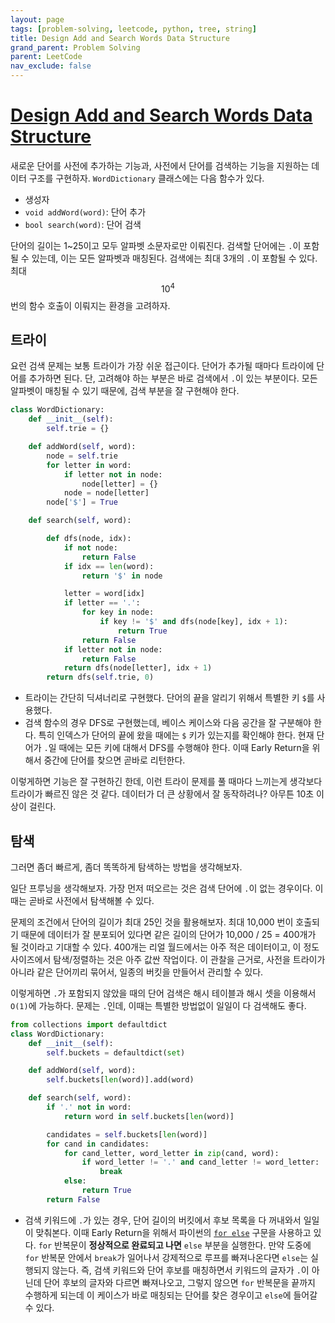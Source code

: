 ```yaml
---
layout: page
tags: [problem-solving, leetcode, python, tree, string]
title: Design Add and Search Words Data Structure
grand_parent: Problem Solving
parent: LeetCode
nav_exclude: false
---
```


# [Design Add and Search Words Data Structure](https://leetcode.com/problems/design-add-and-search-words-data-structure/)

 새로운 단어를 사전에 추가하는 기능과, 사전에서 단어를 검색하는 기능을
 지원하는 데이터 구조를 구현하자. `WordDictionary` 클래스에는 다음
 함수가 있다.
 - 생성자
 - `void addWord(word)`: 단어 추가
 - `bool search(word)`: 단어 검색

 단어의 길이는 1~25이고 모두 알파벳 소문자로만 이뤄진다. 검색할
 단어에는 `.`이 포함될 수 있는데, 이는 모든 알파벳과
 매칭된다. 검색에는 최대 3개의 `.`이 포함될 수 있다. 최대 $$10^4$$번의
 함수 호출이 이뤄지는 환경을 고려하자.

## 트라이

 요런 검색 문제는 보통 트라이가 가장 쉬운 접근이다. 단어가 추가될
 때마다 트라이에 단어를 추가하면 된다. 단, 고려해야 하는 부분은 바로
 검색에서 `.`이 있는 부분이다. 모든 알파벳이 매칭될 수 있기 때문에,
 검색 부분을 잘 구현해야 한다.

```python
class WordDictionary:
    def __init__(self):
        self.trie = {}

    def addWord(self, word):
        node = self.trie
        for letter in word:
            if letter not in node:
                node[letter] = {}
            node = node[letter]
        node['$'] = True

    def search(self, word):

        def dfs(node, idx):
            if not node:
                return False
            if idx == len(word):
                return '$' in node

            letter = word[idx]
            if letter == '.':
                for key in node:
                    if key != '$' and dfs(node[key], idx + 1):
                        return True
                return False
            if letter not in node:
                return False
            return dfs(node[letter], idx + 1)
        return dfs(self.trie, 0)
```

 - 트라이는 간단히 딕셔너리로 구현했다. 단어의 끝을 알리기 위해서
   특별한 키 `$`를 사용했다.
 - 검색 함수의 경우 DFS로 구현했는데, 베이스 케이스와 다음 공간을 잘
   구분해야 한다. 특히 인덱스가 단어의 끝에 왔을 때에는 `$` 키가
   있는지를 확인해야 한다. 현재 단어가 `.`일 때에는 모든 키에 대해서
   DFS를 수행해야 한다. 이때 Early Return을 위해서 중간에 단어를
   찾으면 곧바로 리턴한다.

 이렇게하면 기능은 잘 구현하긴 한데, 이런 트라이 문제를 풀 때마다
 느끼는게 생각보다 트라이가 빠르진 않은 것 같다. 데이터가 더 큰
 상황에서 잘 동작하려나? 아무튼 10초 이상이 걸린다.

## 탐색

 그러면 좀더 빠르게, 좀더 똑똑하게 탐색하는 방법을 생각해보자.

 일단 프루닝을 생각해보자. 가장 먼저 떠오르는 것은 검색 단어에 `.`이
 없는 경우이다. 이때는 곧바로 사전에서 탐색해볼 수 있다.

 문제의 조건에서 단어의 길이가 최대 25인 것을 활용해보자. 최대 10,000
 번이 호출되기 때문에 데이터가 잘 분포되어 있다면 같은 길이의 단어가
 10,000 / 25 = 400개가 될 것이라고 기대할 수 있다. 400개는 리얼
 월드에서는 아주 적은 데이터이고, 이 정도 사이즈에서 탐색/정렬하는
 것은 아주 값싼 작업이다. 이 관찰을 근거로, 사전을 트라이가 아니라
 같은 단어끼리 묶어서, 일종의 버킷을 만들어서 관리할 수 있다.

 이렇게하면 `.`가 포함되지 않았을 때의 단어 검색은 해시 테이블과 해시
 셋을 이용해서 `O(1)`에 가능하다. 문제는 `.`인데, 이때는 특별한
 방법없이 일일이 다 검색해도 좋다.

```python
from collections import defaultdict
class WordDictionary:
    def __init__(self):
        self.buckets = defaultdict(set)

    def addWord(self, word):
        self.buckets[len(word)].add(word)

    def search(self, word):
        if '.' not in word:
            return word in self.buckets[len(word)]

        candidates = self.buckets[len(word)]
        for cand in candidates:
            for cand_letter, word_letter in zip(cand, word):
                if word_letter != '.' and cand_letter != word_letter:
                    break
            else:
                return True
        return False
```

 - 검색 키워드에 `.`가 있는 경우, 단어 길이의 버킷에서 후보 목록을 다
   꺼내와서 일일이 맞춰본다. 이때 Early Return을 위해서 파이썬의 [`for
   else`](https://book.pythontips.com/en/latest/for_-_else.html)
   구문을 사용하고 있다. `for` 반복문이 **정상적으로 완료되고 나면**
   `else` 부분을 실행한다. 만약 도중에 `for` 반복문 안에서 `break`가
   일어나서 강제적으로 루프를 빠져나온다면 `else`는 실행되지
   않는다. 즉, 검색 키워드와 단어 후보를 매칭하면서 키워드의 글자가
   `.`이 아닌데 단어 후보의 글자와 다르면 빠져나오고, 그렇지 않으면
   `for` 반복문을 끝까지 수행하게 되는데 이 케이스가 바로 매칭되는
   단어를 찾은 경우이고 `else`에 들어갈 수 있다.
